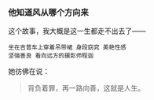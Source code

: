 ### 他知道风从哪个方向来

这个故事，我大概是这一生都走不出去了——

```
坐在吉普车上穿着吊带裙 身段窈窕 美艳性感
坚强善良 看向远方的摄影师程迦
```

她彷佛在说：
>背负着罪，再一路向善，这就是人生。

